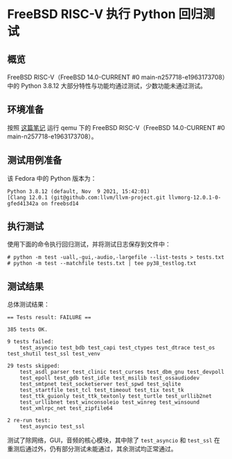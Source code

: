 # FreeBSD RISC-V 执行 Python 回归测试

## 概览

FreeBSD RISC-V（FreeBSD 14.0-CURRENT #0 main-n257718-e1963173708）中的 Python 3.8.12 大部分特性与功能均通过测试，少数功能未通过测试。

## 环境准备

按照 [这篇笔记](../week5/WSL2上通过qemu虚拟机运行FreeBSD.md) 运行 qemu 下的 FreeBSD RISC-V（FreeBSD 14.0-CURRENT #0 main-n257718-e1963173708）。

## 测试用例准备

该 Fedora 中的 Python 版本为：
```
Python 3.8.12 (default, Nov  9 2021, 15:42:01)
[Clang 12.0.1 (git@github.com:llvm/llvm-project.git llvmorg-12.0.1-0-gfed41342a on freebsd14
```

## 执行测试

使用下面的命令执行回归测试，并将测试日志保存到文件中：
```
# python -m test -uall,-gui,-audio,-largefile --list-tests > tests.txt
# python -m test --matchfile tests.txt | tee py38_testlog.txt
```

## 测试结果

总体测试结果：
```
== Tests result: FAILURE ==

385 tests OK.

9 tests failed:
    test_asyncio test_bdb test_capi test_ctypes test_dtrace test_os test_shutil test_ssl test_venv

29 tests skipped:
    test_asdl_parser test_clinic test_curses test_dbm_gnu test_devpoll
    test_epoll test_gdb test_idle test_msilib test_ossaudiodev
    test_smtpnet test_socketserver test_spwd test_sqlite
    test_startfile test_tcl test_timeout test_tix test_tk
    test_ttk_guionly test_ttk_textonly test_turtle test_urllib2net
    test_urllibnet test_winconsoleio test_winreg test_winsound
    test_xmlrpc_net test_zipfile64

2 re-run test:
    test_asyncio test_ssl
```
测试了除网络，GUI，音频的核心模块，其中除了 `test_asyncio` 和 `test_ssl` 在重测后通过外，仍有部分测试未能通过，其余测试均正常通过。
